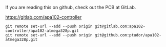 If you are reading this on github, check out the PCB at GitLab.

https://gitlab.com/apa102-controller

````
git remote set-url --add --push origin git@gitlab.com:apa102-controller/apa102-atmega328p.git
git remote set-url --add --push origin git@github.com:ptudor/apa102-atmega328p.git
````

